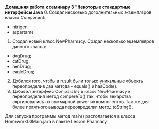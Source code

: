 **Домашняя работа к семинару 3 "Некоторые стандартные интерфейсы Java**
0. Создал несколько дополнительных экземпляров класса Component:
- nitrigen
- aspartame
1. Создал новый класс NewPharmacy. Создал несколько экземпляров данного класса:
- dogDrug;
- catDrug;
- henDrug;
- eagleDrug;
2. Добился того, чтобы в rusult были только уникальные объекты переопределив два метода - equals() и  hasCode().
3. Добавил интерфейс Comparable в класс NewPharmacy и переопределил метод compereTo() так, чтобы лекарства сортировались по суммарной power их компонентов. Так же для более приятного вывода переопределил метод toString().

Для запуска программы метод main() располагается в класса Homework03Main.java в пакете Lesson.Pharmacy
